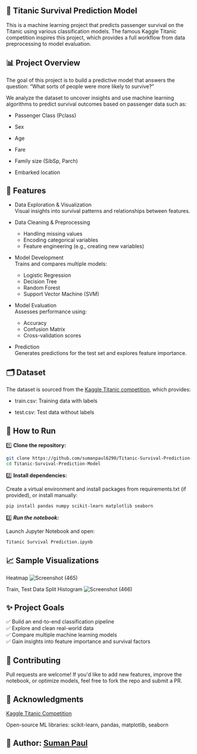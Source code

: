 ## 🚢 Titanic Survival Prediction Model
This is a machine learning project that predicts passenger survival on the Titanic using various classification models. The famous Kaggle Titanic competition inspires this project, which provides a full workflow from data preprocessing to model evaluation.

## 📊 Project Overview
The goal of this project is to build a predictive model that answers the question:
“What sorts of people were more likely to survive?”

We analyze the dataset to uncover insights and use machine learning algorithms to predict survival outcomes based on passenger data such as:

- Passenger Class (Pclass)

- Sex

- Age

- Fare

- Family size (SibSp, Parch)

- Embarked location

## 🚀 Features
- Data Exploration & Visualization  
Visual insights into survival patterns and relationships between features.

- Data Cleaning & Preprocessing
  - Handling missing values
  - Encoding categorical variables
  - Feature engineering (e.g., creating new variables)

- Model Development  
Trains and compares multiple models:

  - Logistic Regression
  - Decision Tree
  - Random Forest
  - Support Vector Machine (SVM)

- Model Evaluation  
Assesses performance using:

  - Accuracy
  - Confusion Matrix
  - Cross-validation scores

- Prediction  
Generates predictions for the test set and explores feature importance.


## 🗂 Dataset
The dataset is sourced from the [Kaggle Titanic competition](https://www.kaggle.com/c/titanic), which provides:

- train.csv: Training data with labels

- test.csv: Test data without labels

## 🔧 How to Run
1️⃣ **Clone the repository:**

```bash
git clone https://github.com/sumanpaul6290/Titanic-Survival-Prediction-Model.git
cd Titanic-Survival-Prediction-Model
```

2️⃣ **Install dependencies:**

Create a virtual environment and install packages from requirements.txt (if provided), or install manually:

```bash
pip install pandas numpy scikit-learn matplotlib seaborn
```

3️⃣ ***Run the notebook:***

Launch Jupyter Notebook and open:
```
Titanic Survival Prediction.ipynb
```

## 📈 Sample Visualizations

Heatmap
![Screenshot (465)](https://github.com/user-attachments/assets/1b52af9e-cb32-40ae-8480-abf105af15e2)

Train, Test Data Split Histogram
![Screenshot (466)](https://github.com/user-attachments/assets/001f7150-964a-40b9-993f-ebe84712cea1)

## ✨ Project Goals
✅ Build an end-to-end classification pipeline  
✅ Explore and clean real-world data  
✅ Compare multiple machine learning models  
✅ Gain insights into feature importance and survival factors

## 🤝 Contributing
Pull requests are welcome! If you'd like to add new features, improve the notebook, or optimize models, feel free to fork the repo and submit a PR.

## 🔗 Acknowledgments
[Kaggle Titanic Competition](https://www.kaggle.com/c/titanic)

Open-source ML libraries: scikit-learn, pandas, matplotlib, seaborn

## 👤 Author: [Suman Paul](https://github.com/sumanpaul6290)
